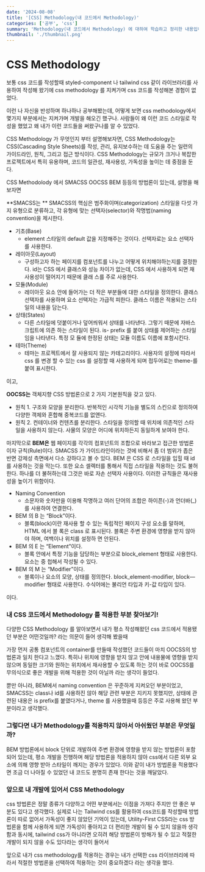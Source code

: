 ```yaml
---
date: '2024-08-08'
title: '[CSS] Methodology(내 코드에서 Methodology)'
categories: ['공부', 'css']
summary: 'Methodology(내 코드에서 Methodology) 에 대하여 학습하고 정리한 내용입니다.'
thumbnail: './thumbnail.png'
---
```


# CSS Methodology

보통 css 코드를 작성할때 styled-component 나 tailwind css 같이 라이브러리를 사용하여 작성해 왔기에 css methodology 를 지켜가며 css 코드를 작성해본 경험이 없었다.

이런 나 자신을 반성하며 하나하나 공부해봤는데, 어떻게 보면 css methodology에서 몇가지 부분에서는 지켜가며 개발을 해오긴 했구나. 사람들이 왜 이런 코드 스타일로 작성을 했었고 왜 내가 이런 코드들을 써왔구나를 알 수 있었다.

CSS Methodology 가 무엇인지 부터 설명해보자면,
CSS Methodology는 CSS(Cascading Style Sheets)를 작성, 관리, 유지보수하는 데 도움을 주는 일련의 가이드라인, 원칙, 그리고 접근 방식이다. CSS Methodology는 규모가 크거나 복잡한 프로젝트에서 특히 유용하며, 코드의 일관성, 재사용성, 가독성을 높이는 데 중점을 둔다.

CSS Methodolody 에서 SMACSS OOCSS BEM 등등의 방법론이 있는데, 설명을 해보자면

**SMACSS는 **
SMACSS의 핵심은 범주화이며(categorization) 스타일을 다섯 가지 유형으로 분류하고, 각 유형에 맞는 선택자(selector)와 작명법(naming convention)을 제시한다.

- 기초(Base)
  - element 스타일의 default 값을 지정해주는 것이다. 선택자로는 요소 선택자를 사용한다.
- 레이아웃(Layout)
  - 구성하고자 하는 페이지를 컴포넌트를 나누고 어떻게 위치해야하는지를 결정한다. id는 CSS 에서 클래스와 성능 차이가 없는데, CSS 에서 사용하게 되면 재사용성이 떨어지기 때문에 클래 스를 주로 사용한다.
- 모듈(Module)
  - 레이아웃 요소 안에 들어가는 더 작은 부분들에 대한 스타일을 정의한다. 클래스 선택자를 사용하며 요소 선택자는 가급적 피한다. 클래스 이름은 적용되는 스타일의 내용을 담는다.
- 상태(States)
  - 다른 스타일에 덧붙이거나 덮어씌워서 상태를 나타낸다. 그렇기 때문에 자바스크립트에 의존 하는 스타일이 된다. is- prefix 를 붙여 상태를 제어하는 스타일임을 나타낸다. 특정 모 듈에 한정된 상태는 모듈 이름도 이름에 포함시킨다.
- 테마(Theme)
  - 테마는 프로젝트에서 잘 사용되지 않는 카테고리이다. 사용자의 설정에 따라서 css 를 변경 할 수 있는 css 를 설정할 때 사용하게 되며 접두어로는 theme-를 붙여 표시한다.

이고,

**OOCSS는**
객체지향 CSS 방법론으로 2 가지 기본원칙을 갖고 있다.

- 원칙 1. 구조와 모양을 분리한다.
  반복적인 시각적 기능을 별도의 스킨으로 정의하여 다양한 객체와 혼합해 중복코드를 없앤다.
- 원칙 2. 컨테이너와 컨텐츠를 분리한다.
  스타일을 정의할 때 위치에 의존적인 스타일을 사용하지 않는다. 사물의 모양은 어디에 위치하든지 동일하게 보여야 한다.

마지막으로
**BEM은**
웹 페이지를 각각의 컴포넌트의 조합으로 바라보고 접근한 방법론이자 규칙(Rule)이다. SMACSS 가 가이드라인이라는 것에 비해서 좀 더 범위가 좁은 반면 강제성 측면에서 다소 강하다고 볼 수 있다. BEM 은 CSS 로 스타일을 입힐 때 id 를 사용하는 것을 막는다. 또한 요소 셀렉터를 통해서 직접 스타일을 적용하는 것도 불허한다. 하나를 더 불허하는데 그것은 바로 자손 선택자 사용이다. 이러한 규칙들은 재사용성을 높이기 위함이다.

- Naming Convention
  - 소문자와 숫자만을 이용해 작명하고 여러 단어의 조합은 하이픈(-)과 언더바(\_)를 사용하여 연결한다.
- BEM 의 B 는 “Block”이다.
  - 블록(block)이란 재사용 할 수 있는 독립적인 페이지 구성 요소를 말하며, HTML 에서 블 록은 class 로 표시된다. 블록은 주변 환경에 영향을 받지 않아야 하며, 여백이나 위치를 설정하 면 안된다.
- BEM 의 E 는 “Element”이다.
  - 블록 안에서 특정 기능을 담당하는 부분으로 block_element 형태로 사용한다. 요소는 중 첩해서 작성될 수 있다.
- BEM 의 M 는 “Modifier”이다.
  - 블록이나 요소의 모양, 상태를 정의한다. block_element-modifier, block—modifier 형태로 사용한다. 수식어에는 불리언 타입과 키-값 타입이 있다.

이다.

### 내 CSS 코드에서 Methodology 를 적용한 부분 찾아보기!

다양한 CSS Methodology 를 알아보면서 내가 평소 작성해왔던 css 코드에서 적용됐던 부분은 어떤것일까? 라는 의문이 들어 생각해 봤을때

가장 먼저 공통 컴포넌트의 container를 만들때 작성했던 코드들이 마치 OOCSS의 방법론과 일치 한다고 느꼈다. 특히나 위치에 영향을 받지 않고 안에 내용물에 영향을 받지 않으며 동일한 크기와 원하는 위치에서 재사용할 수 있도록 하는 것이 바로 OOCSS를 무의식으로 좋은 개발을 위해 적용한 것이 아닐까 라는 생각이 들었다.

뿐만 아니라, BEM에서 naming convention 은 꾸준하게 지켜오던 부분이었고,
SMACSS는 class나 id를 사용하진 않아 해당 관련 부분은 지키지 못했지만, 상태에 관련된 내용은 is prefix를 붙였다거나, theme 를 사용했을때 등등은 주로 사용해 왔던 부분이라고 생각했다.

### 그렇다면 내가 Methodology를 적용하지 않아서 아쉬웠던 부분은 무엇일까?

BEM 방법론에서 block 단위로 개발하여 주변 환경에 영향을 받지 않는 방법론이 포함되어 있는데, 평소 개발을 진행하며 해당 방법론을 적용하지 않아 css에서 다른 외부 요소에 의해 영향 받아 스타일이 깨지는 경우가 있었다.
이와 같이 내가 방법론을 적용했다면 조금 더 나아질 수 있었던 내 코드도 분명히 존재 한다는 것을 깨달았다.

### 앞으로 내 개발에 있어서 CSS Methodology

css 방법론은 정말 종류가 다양하고 어떤 부분에서는 이점을 가져다 주지만 안 좋은 부분도 있다고 생각했다.
실제로 나는 Tailwind css를 활용하여 css코드를 작성할때 방법론이 따로 없어서 가독성이 좋지 않았던 기억이 있는데, Utility-First CSS라는 css 방법론을 함께 사용하게 되면 가독성이 좋아지고 더 편리한 개발이 될 수 있지 않을까 생각함과 동시에,
tailwind css가 아니라면 오히려 해당 방법론이 방해가 될 수 있고 적절한 개발이 되지 않을 수도 있다라는 생각이 들어서

앞으로 내가 css methodology를 적용하는 경우는 내가 선택한 css 라이브러리에 따라서 적절한 방법론을 선택하여 적용하는 것이 중요하겠다 라는 생각을 했다.
